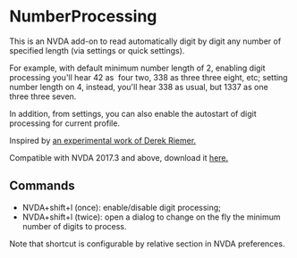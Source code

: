 # NumberProcessing

This is an NVDA add-on to read automatically digit by digit any number of specified length (via settings or quick settings).

For example, with default minimum number length of 2, enabling digit processing you'll hear 42 as  four two, 338 as three three eight, etc; setting number length on 4, instead, you'll hear 338 as usual, but 1337 as one three three seven. 

In addition, from settings, you can also enable the autostart of digit processing for current profile.

Inspired by [an experimental work of Derek Riemer.][1]

Compatible with NVDA 2017.3 and above, download it [here.][2]

## Commands

* NVDA+shift+l (once): enable/disable digit processing;
* NVDA+shift+l (twice): open a dialog to change on the fly the minimum number of digits to process.

Note that shortcut is configurable by relative section in NVDA preferences.


[1]: https://github.com/derekriemer/phoneOpperationHelper
[2]: https://raw.githubusercontent.com/ABuffEr/numberProcessing/master/packages/numberProcessing-1.0-20200310-dev.nvda-addon
